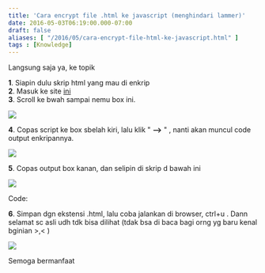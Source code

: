 ```yaml
---
title: 'Cara encrypt file .html ke javascript (menghindari lammer)'
date: 2016-05-03T06:19:00.000-07:00
draft: false
aliases: [ "/2016/05/cara-encrypt-file-html-ke-javascript.html" ]
tags : [Knowledge]
---
```


Langsung saja ya, ke topik  
  
**1**. Siapin dulu skrip html yang mau di enkrip  
**2**. Masuk ke site [ini](http://adf.ly/1f0ssB)  
**3**. Scroll ke bwah sampai nemu box ini.  

[![](https://1.bp.blogspot.com/-XaFR1VHeejk/VyietZaG-iI/AAAAAAAAAgI/NByHSE1aA50rwEy8yzZ4863NDq7R65inACLcB/s640/Screenshot_20.png)](https://1.bp.blogspot.com/-XaFR1VHeejk/VyietZaG-iI/AAAAAAAAAgI/NByHSE1aA50rwEy8yzZ4863NDq7R65inACLcB/s1600/Screenshot_20.png)

**4**. Copas script ke box sbelah kiri, lalu klik " **\-->** " , nanti akan muncul code output enkripannya.  

[![](https://4.bp.blogspot.com/-WI6Y9O_NJpQ/Vyigjdg5jzI/AAAAAAAAAgU/IhU4PiesgU4SmxeJe-OPmXuQB3DDzauCwCLcB/s640/Screenshot_21.png)](https://4.bp.blogspot.com/-WI6Y9O_NJpQ/Vyigjdg5jzI/AAAAAAAAAgU/IhU4PiesgU4SmxeJe-OPmXuQB3DDzauCwCLcB/s1600/Screenshot_21.png)

**5**. Copas output box kanan, dan selipin di skrip d bawah ini  

[![](https://4.bp.blogspot.com/-LOgWJ2UQ04Q/Vyij3t_PpOI/AAAAAAAAAgg/r7jwLDGCMpM-Ufx6aB_by_5zU2YX9fsEQCLcB/s400/Screenshot_22.png)](https://4.bp.blogspot.com/-LOgWJ2UQ04Q/Vyij3t_PpOI/AAAAAAAAAgg/r7jwLDGCMpM-Ufx6aB_by_5zU2YX9fsEQCLcB/s1600/Screenshot_22.png)

Code:  

> <script language="javascript">  
>   
> 
> document.write( unescape( 'HASIL OUTPUTNYA' ) );
> 
> </script>

**6**. Simpan dgn ekstensi .html, lalu coba jalankan di browser, ctrl+u . Dann selamat sc asli udh tdk bisa dilihat (tdak bsa di baca bagi orng yg baru kenal bginian >,< )  

[![](https://2.bp.blogspot.com/-IRvaqtTsstA/VyikpLg3BXI/AAAAAAAAAgo/1B5X2HDmFMQsi4GrI4jdoc_Gzc5fQNvSQCLcB/s640/Screenshot_23.png)](https://2.bp.blogspot.com/-IRvaqtTsstA/VyikpLg3BXI/AAAAAAAAAgo/1B5X2HDmFMQsi4GrI4jdoc_Gzc5fQNvSQCLcB/s1600/Screenshot_23.png)

  
Semoga bermanfaat